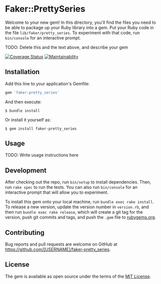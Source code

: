 # Faker::PrettySeries

Welcome to your new gem! In this directory, you'll find the files you need to be able to package up your Ruby library into a gem. Put your Ruby code in the file `lib/faker/pretty_series`. To experiment with that code, run `bin/console` for an interactive prompt.

TODO: Delete this and the text above, and describe your gem

[![Coverage Status](https://coveralls.io/repos/github/sue445/faker-pretty_series/badge.svg?branch=master)](https://coveralls.io/github/sue445/faker-pretty_series?branch=master)
[![Maintainability](https://api.codeclimate.com/v1/badges/1e61884ff835944a69d2/maintainability)](https://codeclimate.com/github/sue445/faker-pretty_series/maintainability)

## Installation

Add this line to your application's Gemfile:

```ruby
gem 'faker-pretty_series'
```

And then execute:

    $ bundle install

Or install it yourself as:

    $ gem install faker-pretty_series

## Usage

TODO: Write usage instructions here

## Development

After checking out the repo, run `bin/setup` to install dependencies. Then, run `rake spec` to run the tests. You can also run `bin/console` for an interactive prompt that will allow you to experiment.

To install this gem onto your local machine, run `bundle exec rake install`. To release a new version, update the version number in `version.rb`, and then run `bundle exec rake release`, which will create a git tag for the version, push git commits and tags, and push the `.gem` file to [rubygems.org](https://rubygems.org).

## Contributing

Bug reports and pull requests are welcome on GitHub at https://github.com/[USERNAME]/faker-pretty_series.


## License

The gem is available as open source under the terms of the [MIT License](https://opensource.org/licenses/MIT).
